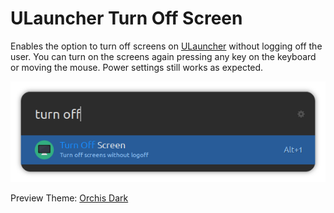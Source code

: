 # ULauncher Turn Off Screen

Enables the option to turn off screens on [ULauncher](https://ulauncher.io/) without logging off the user. You can turn on the screens again pressing any key on the keyboard or moving the mouse. Power settings still works as expected.

![Preview](https://raw.githubusercontent.com/kleber-swf/ulauncher-turn-off-screen/master/images/preview.png)

Preview Theme: [Orchis Dark](https://github.com/kleber-swf/orchis-dark-ulauncher)